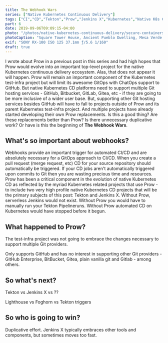 ```yaml
---
title: The Webhook Wars
series: ["Native Kubernetes Continuous Delivery"]
tags: ["CI","CD","Tekton","Prow","Jenkins X","Kubernetes","Native K8s CD","git","webhooks"]
part: 6
date: 2019-09-06T09:09:15-04:00
photo: "/photos/native-kubernetes-continuous-delivery/secure-containers.jpg"
photoCaption: "Square Tower House, Ancient Pueblo Dwelling, Mesa Verde National Park, CO<br>Photograph by Kurt Madel ©2019"
exif: "SONY RX-100 ISO 125 37.1mm ƒ/5.6 1/160"
draft: true
---
```

I wrote about Prow in a previous post in this series and had high hopes that Prow would evolve into an important top-level project for the native Kubernetes continuous delivery ecosystem. Alas, that does not appear it will happen. Prow will remain an important component of the Kubernetes test-infra project but will limit its awesome GitOps with ChatOps support to GitHub. But native Kubernetes CD platforms need to support multiple Git hosting services - GitHub, Bitbucket, GitLab, Gitea, etc - if they are going to be more inclusive of a wider user base. But, supporting other Git hosting services besides GitHub will have to fall to projects outside of Prow and its parent Kubernetes test-infra project. And multiple projects have already started developing their own Prow replacements. Is this a good thing? Are these replacements better than Prow? Is there unnecessary duplicative work? Or have is this the beginning of **The Webhook Wars**.

## What's so important about webhooks?
Webhooks provide an important trigger for automated CI/CD and are absolutely necessary for a GitOps approach to CI/CD. When you create a pull request (merge request, etc) CD for your source repository should automatically be triggered. If your CD jobs aren't automatically triggered upon commits to Git then you are wasting precious time and resources. Prow has been a critical component in the evolution of native Kubernetes CD as reflected by the myriad Kubernetes related projects that use Prow - to include two very high profile native Kubernetes CD projects that will be the primary subjects of this post: Tekton and Jenkins X. Without Prow, serverless Jenkins would not exist. Without Prow you would have to manually run your Tekton Pipelineruns. Without Prow automated CD on Kubernetes would have stopped before it begun.

## What happened to Prow?
The test-infra project was not going to embrace the changes necessary to support multiple Git providers.

Only supports GitHub and has no interest in supporting other Git providers - GitHub Enterprise, BitBucket, Gitea, plain vanilla git and Gitlab - among others.

## So what's next?
Tekton vs Jenkins X vs ??

Lighthouse vs Foghorn vs Tekton triggers

## So who is going to win?
Duplicative effort.
Jenkins X typically embraces other tools and components, but sometimes moves too fast.